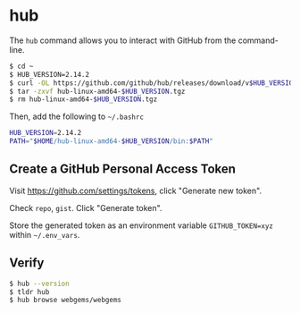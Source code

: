 # hub

The `hub` command allows you to interact with GitHub from the command-line.

```bash
$ cd ~
$ HUB_VERSION=2.14.2
$ curl -OL https://github.com/github/hub/releases/download/v$HUB_VERSION/hub-linux-amd64-$HUB_VERSION.tgz
$ tar -zxvf hub-linux-amd64-$HUB_VERSION.tgz
$ rm hub-linux-amd64-$HUB_VERSION.tgz
```

Then, add the following to `~/.bashrc`

```bash
HUB_VERSION=2.14.2
PATH="$HOME/hub-linux-amd64-$HUB_VERSION/bin:$PATH"
```

## Create a GitHub Personal Access Token

Visit https://github.com/settings/tokens, click "Generate new token".

Check `repo`, `gist`. Click "Generate token".

Store the generated token as an environment variable `GITHUB_TOKEN=xyz` within
`~/.env_vars`.

## Verify

```bash
$ hub --version
$ tldr hub
$ hub browse webgems/webgems
```
